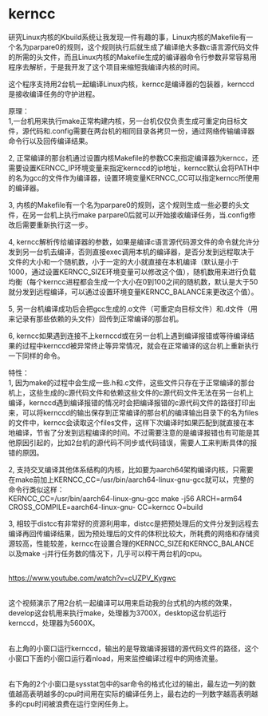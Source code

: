 # kerncc
研究Linux内核的Kbuild系统让我发现一件有趣的事，Linux内核的Makefile有一个名为parpare0的规则，这个规则执行后就生成了编译绝大多数c语言源代码文件的所需的头文件，而且Linux内核的Makefile生成的编译器命令行参数非常容易用程序去解析，于是我开发了这个项目来缩短我编译内核的时间。<br/>

这个程序支持用2台机一起编译Linux内核，kerncc是编译器的包装器，kernccd是接收编译任务的守护进程。<br/>

原理：<br/>
1,一台机用来执行make正常构建内核，另一台机仅仅负责生成可重定向目标文件，源代码和.config需要在两台机的相同目录各拷贝一份，通过网络传输编译器命令行以及回传编译结果。<br/>

2, 正常编译的那台机通过设置内核Makefile的参数CC来指定编译器为kerncc，还需要设置KERNCC_IP环境变量来指定kernccd的ip地址，kerncc默认会将PATH中的名为gcc的文件作为编译器，设置环境变量KERNCC_CC可以指定kerncc所使用的编译器。<br/>

3, 内核的Makefile有一个名为parpare0的规则，这个规则生成一些必要的头文件，在另一台机上执行make parpare0后就可以开始接收编译任务，当.config修改后需要重新执行这一步。<br/>

4, kerncc解析传给编译器的参数，如果是编译c语言源代码源文件的命令就允许分发到另一台机去编译，否则直接exec调用本机的编译器，是否分发到远程取决于文件的大小和一个随机数，小于一定的大小就直接在本机编译（默认是小于1000，通过设置KERNCC_SIZE环境变量可以修改这个值），随机数用来进行负载均衡（每个kerncc进程都会生成一个大小在0到100之间的随机数，默认是大于50就分发到远程编译，可以通过设置环境变量KERNCC_BALANCE来更改这个值）。<br/>

5, 另一台机编译成功后会把gcc生成的.o文件（可重定向目标文件）和.d文件（用来记录有那些依赖的头文件）回传到正常编译的那台机。<br/>

6, kerncc如果遇到连接不上kernccd或在另一台机上遇到编译报错或等待编译结果的过程中kernccd被异常终止等异常情况，就会在正常编译的这台机上重新执行一下同样的命令。<br/>

特性：<br/>
1, 因为make的过程中会生成一些.h和.c文件，这些文件只存在于正常编译的那台机上，这些生成的c源代码文件和依赖这些文件的c源代码文件无法在另一台机上编译，kernccd遇到编译报错的情况时会把编译报错的c源代码文件的路径打印出来，可以将kernccd的输出保存到正常编译的那台机的编译输出目录下的名为files的文件中，kerncc会读取这个files文件，这样下次编译时如果匹配到就直接在本地编译，节省了分发到远程编译的时间。不过需要注意的是编译报错也有可能是其他原因引起的，比如2台机的源代码不同步或代码错误，需要人工来判断具体的报错的原因。<br/>

2, 支持交叉编译其他体系结构的内核，比如要为aarch64架构编译内核，只需要在make前加上KERNCC_CC=/usr/bin/aarch64-linux-gnu-gcc就可以，完整的命令行类似这样：<br/>
KERNCC_CC=/usr/bin/aarch64-linux-gnu-gcc make -j56 ARCH=arm64 CROSS_COMPILE=aarch64-linux-gnu- CC=kerncc O=build

3, 相较于distcc有非常好的资源利用率，distcc是把预处理后的文件分发到远程去编译再回传编译结果，因为预处理后的文件的体积比较大，所耗费的网络和存储资源较高，性能较差，kerncc在设置合理的KERNCC_SIZE和KERNCC_BALANCE以及make -j并行任务数的情况下，几乎可以榨干两台机的cpu。<br/><br/>

https://www.youtube.com/watch?v=cUZPV_Kygwc<br/><br/>

这个视频演示了用2台机一起编译可以用来启动我的台式机的内核的效果，develop这台机用来执行make，处理器为3700X，desktop这台机运行kernccd，处理器为5600X。<br/><br/>

右上角的小窗口运行kernccd，输出的是导致编译报错的源代码文件的路径，这个小窗口下面的小窗口运行着nload，用来监控编译过程中的网络流量。<br/><br/>

右下角的2个小窗口是sysstat包中的sar命令的格式化过的输出，最左边一列的数值越高表明越多的cpu时间用在实际的编译任务上，最右边的一列数字越高表明越多的cpu时间被浪费在运行空闲任务上。<br/><br/>
